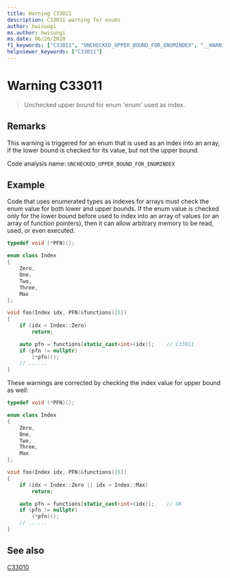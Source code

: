 ```yaml
---
title: Warning C33011
description: C33011 warning for enums
author: hwisungi
ms.author: hwisungi
ms.date: 06/20/2020
f1_keywords: ["C33011", "UNCHECKED_UPPER_BOUND_FOR_ENUMINDEX", "__WARNING_UNCHECKED_UPPER_BOUND_FOR_ENUMINDEX"]
helpviewer_keywords: ["C33011"]
---
```

# Warning C33011

> Unchecked upper bound for enum 'enum' used as index.

## Remarks

This warning is triggered for an enum that is used as an index into an array,
if the lower bound is checked for its value, but not the upper bound.

Code analysis name: `UNCHECKED_UPPER_BOUND_FOR_ENUMINDEX`

## Example

Code that uses enumerated types as indexes for arrays must check the enum value for both lower and upper bounds. If the enum value is checked only for the lower bound before used to index into an array of values (or an array of function pointers), then it can allow arbitrary memory to be read, used, or even executed.

```cpp
typedef void (*PFN)();

enum class Index
{
    Zero,
    One,
    Two,
    Three,
    Max
};

void foo(Index idx, PFN(&functions)[5])
{
    if (idx < Index::Zero)
        return;

    auto pfn = functions[static_cast<int>(idx)];    // C33011
    if (pfn != nullptr)
        (*pfn)();
    // ......
}
```

These warnings are corrected by checking the index value for upper bound as well:

```cpp
typedef void (*PFN)();

enum class Index
{
    Zero,
    One,
    Two,
    Three,
    Max
};

void foo(Index idx, PFN(&functions)[5])
{
    if (idx < Index::Zero || idx > Index::Max)
        return;

    auto pfn = functions[static_cast<int>(idx)];    // OK
    if (pfn != nullptr)
        (*pfn)();
    // ......
}
```

## See also

[C33010](./c33010.md)

